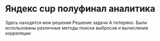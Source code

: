 # Яндекс cup полуфинал аналитика

Здесь находятся мои решения
Решение задачи А потеряно. Были использованы различные методы поиска выбросов и вычисление корреляции
